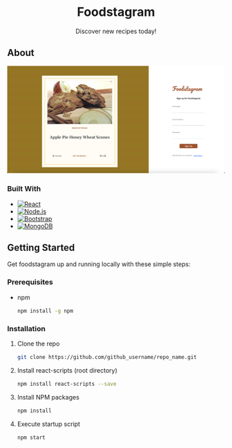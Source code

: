 <!-- Heading -->
<h1 align="center">Foodstagram</h1>

  <p align="center">
    Discover new recipes today!
  </p>
</div>

<!-- ABOUT THE PROJECT -->
## About
![Login screen](https://github.com/timwang27/foodstagram/blob/main/docs/assets/images/login.png)

### Built With

* [![React][React.js]][React-url]
* [![Node.js][Node.js]][Node.js-url]
* [![Bootstrap][Bootstrap.com]][Bootstrap-url]
* [![MongoDB][MongoDB]][MongoDB-url]


<!-- GETTING STARTED -->
## Getting Started

Get foodstagram up and running locally with these simple steps:

### Prerequisites

* npm
  ```sh
  npm install -g npm
  ```

### Installation

1. Clone the repo
   ```sh
   git clone https://github.com/github_username/repo_name.git
   ```
2. Install react-scripts (root directory)
   ```sh
   npm install react-scripts --save
   ```
3. Install NPM packages
   ```sh
   npm install
   ```
4. Execute startup script
   ```js
   npm start
   ```


<!-- MARKDOWN LINKS & IMAGES -->
[React.js]: https://img.shields.io/badge/React-20232A?style=for-the-badge&logo=react&logoColor=61DAFB
[React-url]: https://reactjs.org/
[Bootstrap.com]: https://img.shields.io/badge/Bootstrap-563D7C?style=for-the-badge&logo=bootstrap&logoColor=white
[Bootstrap-url]: https://getbootstrap.com
[Node.js]: https://img.shields.io/badge/node.js-6DA55F?style=for-the-badge&logo=node.js&logoColor=white
[Node.js-url]: https://nodejs.org/en
[MongoDB]: https://img.shields.io/badge/MongoDB-%234ea94b.svg?style=for-the-badge&logo=mongodb&logoColor=white
[MongoDB-url]: https://www.mongodb.com/
